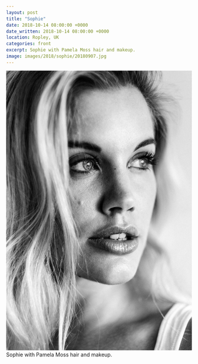 ```yaml
---
layout: post
title: "Sophie"
date: 2018-10-14 08:00:00 +0000
date_written: 2018-10-14 08:00:00 +0000
location: Ropley, UK
categories: front
excerpt: Sophie with Pamela Moss hair and makeup.
image: images/2018/sophie/20180907.jpg
---
```

<img src='/images/2018/sophie/20180907.jpg'/>
Sophie with Pamela Moss hair and makeup.
